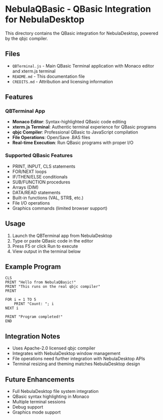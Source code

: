 # NebulaQBasic - QBasic Integration for NebulaDesktop

This directory contains the QBasic integration for NebulaDesktop, powered by the qbjc compiler.

## Files

- `QBTerminal.js` - Main QBasic Terminal application with Monaco editor and xterm.js terminal
- `README.md` - This documentation file
- `CREDITS.md` - Attribution and licensing information

## Features

### QBTerminal App
- **Monaco Editor**: Syntax-highlighted QBasic code editing
- **xterm.js Terminal**: Authentic terminal experience for QBasic programs
- **qbjc Compiler**: Professional QBasic to JavaScript compilation
- **File Operations**: Open/Save .BAS files
- **Real-time Execution**: Run QBasic programs with proper I/O

### Supported QBasic Features
- PRINT, INPUT, CLS statements
- FOR/NEXT loops
- IF/THEN/ELSE conditionals
- SUB/FUNCTION procedures
- Arrays (DIM)
- DATA/READ statements
- Built-in functions (VAL, STR$, etc.)
- File I/O operations
- Graphics commands (limited browser support)

## Usage

1. Launch the QBTerminal app from NebulaDesktop
2. Type or paste QBasic code in the editor
3. Press F5 or click Run to execute
4. View output in the terminal below

## Example Program

```basic
CLS
PRINT "Hello from NebulaQBasic!"
PRINT "This runs on the real qbjc compiler"
PRINT

FOR i = 1 TO 5
    PRINT "Count: "; i
NEXT i

PRINT "Program completed!"
END
```

## Integration Notes

- Uses Apache-2.0 licensed qbjc compiler
- Integrates with NebulaDesktop window management
- File operations need further integration with NebulaDesktop APIs
- Terminal resizing and theming matches NebulaDesktop design

## Future Enhancements

- Full NebulaDesktop file system integration
- QBasic syntax highlighting in Monaco
- Multiple terminal sessions
- Debug support
- Graphics mode support